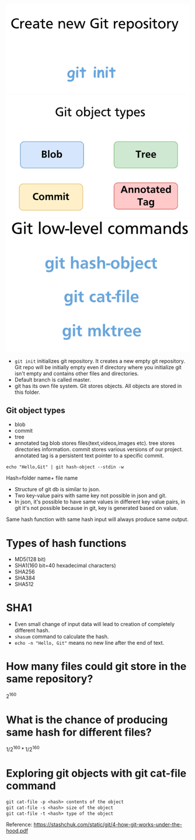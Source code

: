 ![](_resources/Pasted%20image%2020231112195845.png)
![](_resources/Pasted%20image%2020231112195902.png)
![](_resources/Pasted%20image%2020231112195921.png)

- `git init` initializes git repository. It creates a new empty git repository. Git repo will be initially empty even if directory where you initialize git isn't empty and contains other files and directories.
- Default branch is called master.
- git has its own file system. Git stores objects. All objects are stored in this folder.
## Git object types
- blob
- commit
- tree
- annotated tag
blob stores files(text,videos,images etc).
tree stores directories information.
commit stores various versions of our project.
annotated tag is a persistent text pointer to a specific commit.

```
echo "Hello,Git" | git hash-object --stdin -w
```
Hash=folder name+ file name
- Structure of git db is similar to json.
- Two key-value pairs with same key not possible in json and git.
- In json, it's possible to have same values in different key value pairs, in git it's not possible because in git, key is generated based on value.

Same hash function with same hash input will always produce same output.

# Types of hash functions
- MD5(128 bit)
- SHA1(160 bit=40 hexadecimal characters)
- SHA256
- SHA384
- SHA512

# SHA1
- Even small change of input data will lead to creation of completely different hash.
- `shasum` command to calculate the hash.
- `echo -n "Hello, Git"` means no new line after the end of text.
# How many files could git store in the same repository?
$2^{160}$
# What is the chance of producing same hash for different files?
$1/2^{160} * 1/2^{160}$

# Exploring git objects with git cat-file command
```
git cat-file -p <hash> contents of the object
git cat-file -s <hash> size of the object
git cat-file -t <hash> type of the object
```


Reference:
https://stashchuk.com/static/git/4-how-git-works-under-the-hood.pdf

